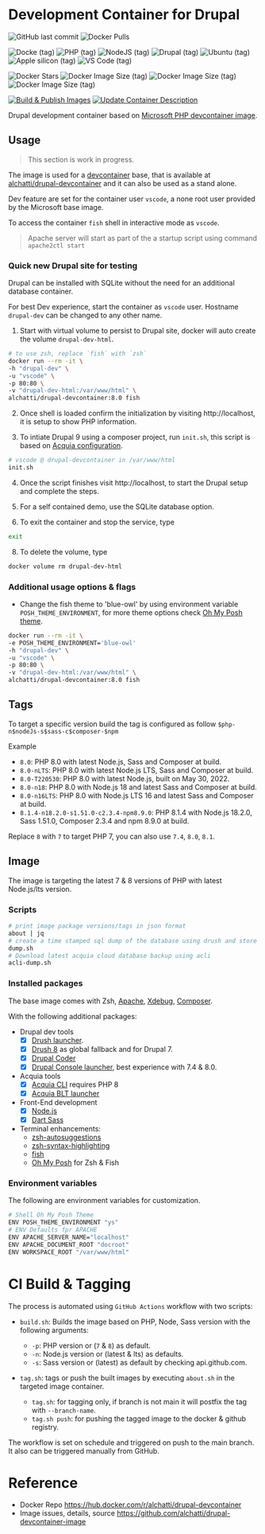# Development Container for Drupal

![GitHub last commit](https://img.shields.io/github/last-commit/alchatti/drupal-devcontainer-image?style=for-the-badge)
![Docker Pulls](https://img.shields.io/docker/pulls/alchatti/drupal-devcontainer?style=for-the-badge)

![Docke (tag)](https://img.shields.io/badge/Docker-2CA5E0?style=for-the-badge&logo=docker&logoColor=white)
![PHP (tag)](https://img.shields.io/badge/PHP-777BB4?style=for-the-badge&logo=php&logoColor=white)
![NodeJS (tag)](https://img.shields.io/badge/Node.js-339933?style=for-the-badge&logo=nodedotjs&logoColor=white)
![Drupal (tag)](https://img.shields.io/badge/Drupal-0678BE?style=for-the-badge&logo=drupal&logoColor=white)
![Ubuntu (tag)](https://img.shields.io/badge/Ubuntu-E95420?style=for-the-badge&logo=ubuntu&logoColor=white)
![Apple silicon (tag)](https://img.shields.io/badge/apple%20silicon-333333?style=for-the-badge&logo=apple&logoColor=white)
![VS Code (tag)](https://img.shields.io/badge/VSCode-0078D4?style=for-the-badge&logo=visual%20studio%20code&logoColor=white)



![Docker Stars](https://badgen.net/docker/stars/alchatti/drupal-devcontainer?icon=docker&label=stars)
![Docker Image Size (tag)](https://img.shields.io/docker/image-size/alchatti/drupal-devcontainer/7.4?label=7.4&logo=PHP)
![Docker Image Size (tag)](https://img.shields.io/docker/image-size/alchatti/drupal-devcontainer/8.0?label=8.0&logo=PHP)
![Docker Image Size (tag)](https://img.shields.io/docker/image-size/alchatti/drupal-devcontainer/8.1?label=8.1&logo=PHP)

[![Build & Publish Images](https://github.com/alchatti/drupal-devcontainer-image/actions/workflows/build-and-push.yml/badge.svg?branch=main)](https://github.com/alchatti/drupal-devcontainer-image/actions/workflows/build-and-push.yml)
[![Update Container Description](https://github.com/alchatti/drupal-devcontainer-image/actions/workflows/update-container-description.yml/badge.svg)](https://github.com/alchatti/drupal-devcontainer-image/actions/workflows/update-container-description.yml)




Drupal development container based on [Microsoft PHP devcontainer image](https://mcr.microsoft.com/v2/vscode/devcontainers/php/tags/list).

## Usage

> This section is work in progress.

The image is used for a [devcontainer](https://code.visualstudio.com/docs/remote/containers) base, that is available at [alchatti/drupal-devcontainer](https://github.com/alchatti/drupal-devcontainer) and it can also be used as a stand alone.

Dev feature are set for the container user `vscode`, a none root user provided by the Microsoft base image.

To access the container `fish` shell in interactive mode as `vscode`.

> Apache server will start as part of the a startup script using command `apache2ctl start`

### Quick new Drupal site for testing

Drupal can be installed with SQLite without the need for an additional database container.

For best Dev experience, start the container as `vscode` user. Hostname `drupal-dev` can be changed to any other name.

1. Start with virtual volume to persist to Drupal site, docker will auto create the volume `drupal-dev-html`.

```bash
# to use zsh, replace `fish` with `zsh`
docker run --rm -it \
-h "drupal-dev" \
-u "vscode" \
-p 80:80 \
-v "drupal-dev-html:/var/www/html" \
alchatti/drupal-devcontainer:8.0 fish
```

2. Once shell is loaded confirm the initialization by visiting http://localhost, it is setup to show PHP information.

3. To intiate Drupal 9 using a composer project, run `init.sh`, this script is based on [Acquia configuration](https://docs.acquia.com/cloud-platform/create/install/drupal9/).

```bash
# vscode @ drupal-devcontainer in /var/www/html
init.sh
```

4. Once the script finishes visit http://localhost, to start the Drupal setup and complete the steps.

5. For a self contained demo, use the SQLite database option.

6. To exit the container and stop the service, type

```bash
exit
```

8. To delete the volume, type

```bash
docker volume rm drupal-dev-html
```

### Additional usage options & flags

- Change the fish theme to 'blue-owl' by using environment variable `POSH_THEME_ENVIRONMENT`, for more theme options check [Oh My Posh theme](https://ohmyposh.dev/docs/themes).

```bash
docker run --rm -it \
-e POSH_THEME_ENVIRONMENT='blue-owl'
-h "drupal-dev" \
-u "vscode" \
-p 80:80 \
-v "drupal-dev-html:/var/www/html" \
alchatti/drupal-devcontainer:8.0 fish
```

## Tags

To target a specific version build the tag is configured as follow `$php-n$nodeJs-s$sass-c$composer-$npm`

Example

- `8.0`: PHP 8.0 with latest Node.js, Sass and Composer at build.
- `8.0-nLTS`: PHP 8.0 with latest Node.js LTS, Sass and Composer at build.
- `8.0-T220530`: PHP 8.0 with latest Node.js, built on May 30, 2022.
- `8.0-n18`: PHP 8.0 with Node.js 18 and latest Sass and Composer at build.
- `8.0-n16LTS`: PHP 8.0 with Node.js LTS 16 and latest Sass and Composer at build.
- `8.1.4-n18.2.0-s1.51.0-c2.3.4-npm8.9.0`: PHP 8.1.4 with Node.js 18.2.0, Sass 1.51.0, Composer 2.3.4 and npm 8.9.0 at build.

Replace `8` with `7` to target PHP 7, you can also use `7.4`, `8.0`, `8.1`.

## Image

The image is targeting the latest 7 & 8 versions of PHP with latest Node.js/lts version.
### Scripts

```bash
# print image package versions/tags in json format
about | jq
# create a time stamped sql dump of the database using drush and store it under /var/www/html/dump
dump.sh
# Download latest acquia cloud database backup using acli
acli-dump.sh
```

### Installed packages

The base image comes with Zsh, [Apache](https://httpd.apache.org/), [Xdebug](https://xdebug.org/), [Composer](https://getcomposer.org/).

With the following additional packages:

- Drupal dev tools
	- [X] [Drush launcher](https://github.com/drush-ops/drush-launcher).
	- [X] [Drush 8](https://www.drush.org/latest/) as global fallback and for Drupal 7.
	- [X] [Drupal Coder](https://www.drupal.org/project/coder)
	- [X] [Drupal Console launcher](https://www.drupal.org/project/console), best experience with 7.4 & 8.0.

- Acquia tools
	- [X] [Acquia CLI](https://docs.acquia.com/acquia-cli/) requires PHP 8
	- [X] [Acquia BLT launcher](https://github.com/acquia/blt-launcher/)

- Front-End development
	- [X] [Node.js](https://nodejs.org)
	- [X] [Dart Sass](https://github.com/sass/dart-sass)

- Terminal enhancements:
	- [zsh-autosuggestions](https://github.com/zsh-users/zsh-autosuggestions)
	- [zsh-syntax-highlighting](https://github.com/zsh-users/zsh-syntax-highlighting)
	- [fish](https://fishshell.com/)
	- [Oh My Posh](https://ohmyposh.dev/) for Zsh & Fish

### Environment variables

The following are environment variables for customization.

```bash
# Shell Oh My Posh Theme
ENV POSH_THEME_ENVIRONMENT "ys"
# ENV Defaults fpr APACHE
ENV APACHE_SERVER_NAME="localhost"
ENV APACHE_DOCUMENT_ROOT "docroot"
ENV WORKSPACE_ROOT "/var/www/html"
```

# CI Build & Tagging

The process is automated using `GitHub Actions` workflow with two scripts:

- `build.sh`: Builds the image based on PHP, Node, Sass version with the following arguments:
	- `-p`: PHP version or (`7` & `8`) as default.
	- `-n`: Node.js version or (latest & lts) as defaults.
	- `-s`: Sass version or (latest) as default by checking api.github.com.

- `tag.sh`: tags or push the built images by executing `about.sh` in the targeted image container.
	- `tag.sh`: for tagging only, if branch is not main it will postfix the tag with `--branch-name`.
	- `tag.sh push`: for pushing the tagged image to the docker & github registry.

The workflow is set on schedule and triggered on push to the main branch. It also can be triggered manually from GitHub.

# Reference

- Docker Repo https://hub.docker.com/r/alchatti/drupal-devcontainer
- Image issues, details, source https://github.com/alchatti/drupal-devcontainer-image
